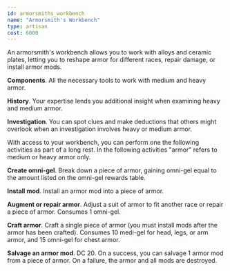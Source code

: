 ```yaml
---
id: armorsmiths_workbench
name: "Armorsmith's Workbench"
type: artisan
cost: 6000
---
```


An armorsmith's workbench allows you to work with alloys and ceramic plates, letting you to reshape armor for different races,
repair damage, or install armor mods.

__Components__. All the necessary tools to work with medium and heavy armor.

__History__. Your expertise lends you additional insight when examining heavy and medium armor.

__Investigation__. You can spot clues and make deductions that others might overlook when an investigation involves heavy or medium armor.

With access to your workbench, you can perform one the following activities as part of a long rest. In the following
activities "armor" refers to medium or heavy armor only.

__Create omni-gel__. Break down a piece of armor, gaining omni-gel equal to the amount listed on the
omni-gel rewards table.

__Install mod__. Install an armor mod into a piece of armor.

__Augment or repair armor__. Adjust a suit of armor to fit another race or repair a piece of
armor. Consumes 1 omni-gel.

__Craft armor__. Craft a single piece of armor (you must install mods after the armor has been crafted). Consumes 10 medi-gel
for head, legs, or arm armor, and 15 omni-gel for chest armor.

__Salvage an armor mod__. DC 20. On a success, you can salvage 1 armor mod from a piece of armor. On a failure, the armor
and all mods are destroyed.
